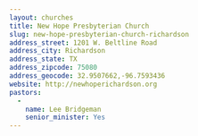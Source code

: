 ```yaml
---
layout: churches
title: New Hope Presbyterian Church
slug: new-hope-presbyterian-church-richardson
address_street: 1201 W. Beltline Road
address_city: Richardson
address_state: TX
address_zipcode: 75080
address_geocode: 32.9507662,-96.7593436
website: http://newhoperichardson.org
pastors:
  -
    name: Lee Bridgeman
    senior_minister: Yes
---
```

